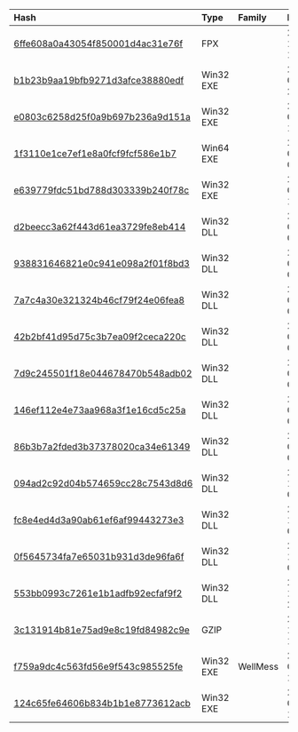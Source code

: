 |Hash|Type|Family|First_Seen|Name|
|:--|:--|:--|:--|:--|
|[6ffe608a0a43054f850001d4ac31e76f](https://www.virustotal.com/gui/file/6ffe608a0a43054f850001d4ac31e76f)|FPX||2020-12-14 10:39:46|CoreInstaller (1).msi|
|[b1b23b9aa19bfb9271d3afce38880edf](https://www.virustotal.com/gui/file/b1b23b9aa19bfb9271d3afce38880edf)|Win32 EXE||2021-04-03 20:24:02|b1b23b9aa19bfb9271d3afce38880edf.virus|
|[e0803c6258d25f0a9b697b236a9d151a](https://www.virustotal.com/gui/file/e0803c6258d25f0a9b697b236a9d151a)|Win32 EXE||2021-03-30 12:51:55|k132687.exe|
|[1f3110e1ce7ef1e8a0fcf9fcf586e1b7](https://www.virustotal.com/gui/file/1f3110e1ce7ef1e8a0fcf9fcf586e1b7)|Win64 EXE||2021-03-08 03:30:10|1f3110e1ce7ef1e8a0fcf9fcf586e1b7.virus|
|[e639779fdc51bd788d303339b240f78c](https://www.virustotal.com/gui/file/e639779fdc51bd788d303339b240f78c)|Win32 EXE||2021-01-07 10:20:15|ab.exe|
|[d2beecc3a62f443d61ea3729fe8eb414](https://www.virustotal.com/gui/file/d2beecc3a62f443d61ea3729fe8eb414)|Win32 DLL||2021-01-07 08:32:34|SolarWinds.Orion.Core.BusinessLayer.dll|
|[938831646821e0c941e098a2f01f8bd3](https://www.virustotal.com/gui/file/938831646821e0c941e098a2f01f8bd3)|Win32 DLL||2021-01-07 07:03:21|SolarWinds.Orion.Core.BusinessLayer.dll|
|[7a7c4a30e321324b46cf79f24e06fea8](https://www.virustotal.com/gui/file/7a7c4a30e321324b46cf79f24e06fea8)|Win32 DLL||2021-01-07 06:40:01|SolarWinds.Orion.Core.BusinessLayer.dll|
|[42b2bf41d95d75c3b7ea09f2ceca220c](https://www.virustotal.com/gui/file/42b2bf41d95d75c3b7ea09f2ceca220c)|Win32 DLL||2021-01-07 06:34:51|SolarWinds.Orion.Core.BusinessLayer.dll|
|[7d9c245501f18e044678470b548adb02](https://www.virustotal.com/gui/file/7d9c245501f18e044678470b548adb02)|Win32 DLL||2021-01-07 06:24:44|SolarWinds.Orion.Core.BusinessLayer.dll|
|[146ef112e4e73aa968a3f1e16cd5c25a](https://www.virustotal.com/gui/file/146ef112e4e73aa968a3f1e16cd5c25a)|Win32 DLL||2021-01-07 06:18:54|SolarWinds.Orion.Core.BusinessLayer.dll|
|[86b3b7a2fded3b37378020ca34e61349](https://www.virustotal.com/gui/file/86b3b7a2fded3b37378020ca34e61349)|Win32 DLL||2021-01-07 05:56:09|SolarWinds.Orion.Core.BusinessLayer.dll|
|[094ad2c92d04b574659cc28c7543d8d6](https://www.virustotal.com/gui/file/094ad2c92d04b574659cc28c7543d8d6)|Win32 DLL||2020-12-25 09:37:37|SolarWinds.Orion.Core.BusinessLayer.dll|
|[fc8e4ed4d3a90ab61ef6af99443273e3](https://www.virustotal.com/gui/file/fc8e4ed4d3a90ab61ef6af99443273e3)|Win32 DLL||2020-12-25 08:40:39|SolarWinds.Orion.Core.BusinessLayer.dll|
|[0f5645734fa7e65031b931d3de96fa6f](https://www.virustotal.com/gui/file/0f5645734fa7e65031b931d3de96fa6f)|Win32 DLL||2020-12-25 03:59:44|SolarWinds.Orion.Core.BusinessLayer.dll|
|[553bb0993c7261e1b1adfb92ecfaf9f2](https://www.virustotal.com/gui/file/553bb0993c7261e1b1adfb92ecfaf9f2)|Win32 DLL||2020-12-22 22:14:22|SolarWinds.Orion.Core.BusinessLayer.dll|
|[3c131914b81e75ad9e8c19fd84982c9e](https://www.virustotal.com/gui/file/3c131914b81e75ad9e8c19fd84982c9e)|GZIP||2020-12-15 13:48:18|019085a76ba7126fff22770d71bd901c325fc68ac55aa743327984e89f4b0134.bin.sample.gz|
|[f759a9dc4c563fd56e9f543c985525fe](https://www.virustotal.com/gui/file/f759a9dc4c563fd56e9f543c985525fe)|Win32 EXE|WellMess|2020-09-08 12:42:08|/Volumes/Samsung_X5/malware/2020/VirusShare_f759a9dc4c563fd56e9f543c985525fe|
|[124c65fe64606b834b1b1e8773612acb](https://www.virustotal.com/gui/file/124c65fe64606b834b1b1e8773612acb)|Win32 EXE||2020-04-24 10:29:54|VbRev.exe|

